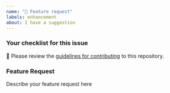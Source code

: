 ```yaml
---
name: "🚀 Feature request"
labels: enhancement
about: I have a suggestion
---
```


### Your checklist for this issue

🚨 Please review the [guidelines for contributing](../blob/master/docs/CONTRIBUTING.md) to this repository.

### Feature Request

Describe your feature request here
